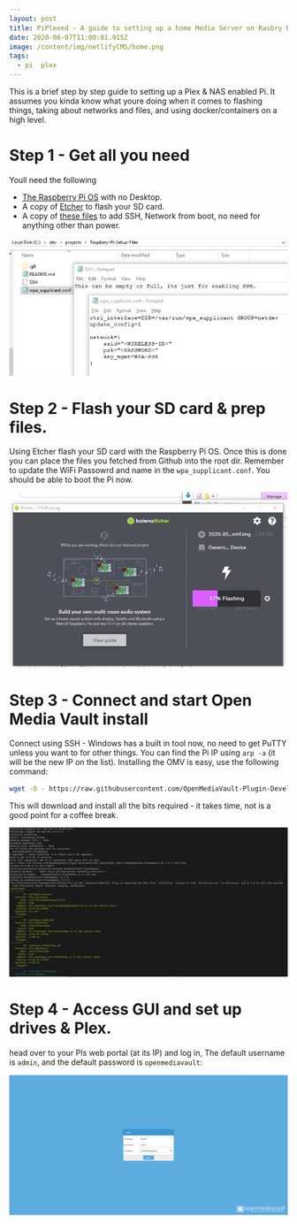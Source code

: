 ```yaml
---
layout: post
title: PiPlexed - A guide to setting up a home Media Server on Rasbry Pi
date: 2020-06-07T11:00:01.915Z
image: /content/img/netlifyCMS/home.png
tags:
  - pi  plex
---
```

This is a brief step by step guide to setting up a Plex & NAS enabled Pi. It assumes you kinda know what youre doing when it comes to flashing things, taking about networks and files, and using docker/containers on a high level.

# Step 1 - Get all you need

Youll need the following 

* [The Raspberry Pi OS](https://www.raspberrypi.org/downloads/raspberry-pi-os/) with no Desktop.
* A copy of [Etcher](https://www.balena.io/etcher/) to  flash your SD card.
* A copy of [these files](https://github.com/GitToby/Raspbery-Pi-Setup-Files) to add SSH, Network from boot, no need for anything other than power.

![file screens](/content/img/netlifyCMS/files.png "file screens")

# Step 2 - Flash your SD card & prep files.

Using Etcher flash your SD card with the Raspberry Pi OS. Once this is done you can place the files you fetched from Github into the root dir. Remember to update the WiFi Passowrd and name in the `wpa_supplicant.conf`. You should be able to boot the Pi now.

![etcher screenshot](/content/img/netlifyCMS/etch.png "etcher Screenshot ")

# Step 3 - Connect and start Open Media Vault install

Connect using SSH - Windows has a built in tool now, no need to get PuTTY unless you want to for other things. You can find the Pi IP using `arp -a` (it will be the new IP on the list). Installing the OMV is easy, use the following command: 

```bash
wget -O - https://raw.githubusercontent.com/OpenMediaVault-Plugin-Developers/installScript/master/install | sudo bash
```

This will download and install all the bits required - it takes time, not is a good point for a coffee break. 

![install](/content/img/netlifyCMS/install.png "install")

# Step 4 - Access GUI and set up drives & Plex.

head over to your PIs web portal (at its IP) and log in, The default username is `admin`, and the default password is `openmediavault`:

![log in](/content/img/netlifyCMS/omv.png "log in")
